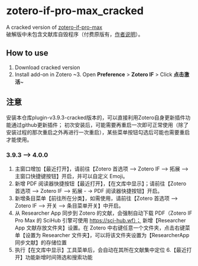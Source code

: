 # zotero-if-pro-max_cracked

A cracked version of [zotero-if-pro-max](https://qnscholar.gitee.io/zotero-if-pro-max/)    
破解版中未包含文献库自毁程序（付费原版有，[作者说明](https://github.com/zibrr/zotero-if-pro-max_cracked/issues/2)）。


## How to use
1. Download cracked version
2. Install add-on in Zotero
~3. Open **Preference** > **Zotero IF** > Click **点击激活**~

## 注意
安装本仓库plugin-v3.9.3-cracked版本的，可以直接利用Zotero自身更新插件功能通过github更新插件；
初次安装后，可能需要再重启一次即可正常使用（除了安装过程的那次重启之外再进行一次重启），某些菜单按钮勾选后可能也需要重启才能使用。

### 3.9.3 --> 4.0.0
1. 主窗口增加【最近打开】，请前往【Zotero ⾸选项 --> Zotero IF --> 拓展 -->主窗⼝快捷键按钮】开启，并可以⾃定义 Emoji。
2. 新增 PDF 阅读器快捷按钮【最近打开】，【在⽂库中显示】；请前往【Zotero ⾸选项 --> Zotero  IF --> 拓展 - -> PDF 阅读器快捷按钮】开启。
3. 新增条⽬菜单【前往所在分类】，如需使⽤，请前往【Zotero ⾸选项 --> Zotero IF --> 开关 --> 条⽬菜单开关】中开启。
4. 从 Researcher App 同步到 Zotero 的⽂献，会强制⾃动下载 PDF（Zotero IF Pro Max 的 SciHub 引擎可使⽤ https://sci-hub.wf）；
    新增【Researcher App ⽂献存放⽂件夹】设置。在 Zotero 中右键任意⼀个⽂件夹，点击右键菜单【设置为 Researcher ⽂件夹】，可以将该⽂件夹设置为【ResearcherApp 同步⽂献】的存储位置
5. 执⾏【在⽂库中显示】⼯具菜单后，会⾃动在其所在⽂献集中定位
6.【最近打开】功能新增时间筛选和搜索功能

